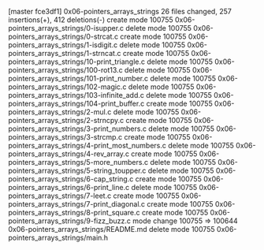 [master fce3df1] 0x06-pointers_arrays_strings
 26 files changed, 257 insertions(+), 412 deletions(-)
 create mode 100755 0x06-pointers_arrays_strings/0-isupper.c
 delete mode 100755 0x06-pointers_arrays_strings/0-strcat.c
 create mode 100755 0x06-pointers_arrays_strings/1-isdigit.c
 delete mode 100755 0x06-pointers_arrays_strings/1-strncat.c
 create mode 100755 0x06-pointers_arrays_strings/10-print_triangle.c
 delete mode 100755 0x06-pointers_arrays_strings/100-rot13.c
 delete mode 100755 0x06-pointers_arrays_strings/101-print_number.c
 delete mode 100755 0x06-pointers_arrays_strings/102-magic.c
 delete mode 100755 0x06-pointers_arrays_strings/103-infinite_add.c
 delete mode 100755 0x06-pointers_arrays_strings/104-print_buffer.c
 create mode 100755 0x06-pointers_arrays_strings/2-mul.c
 delete mode 100755 0x06-pointers_arrays_strings/2-strncpy.c
 create mode 100755 0x06-pointers_arrays_strings/3-print_numbers.c
 delete mode 100755 0x06-pointers_arrays_strings/3-strcmp.c
 create mode 100755 0x06-pointers_arrays_strings/4-print_most_numbers.c
 delete mode 100755 0x06-pointers_arrays_strings/4-rev_array.c
 create mode 100755 0x06-pointers_arrays_strings/5-more_numbers.c
 delete mode 100755 0x06-pointers_arrays_strings/5-string_toupper.c
 delete mode 100755 0x06-pointers_arrays_strings/6-cap_string.c
 create mode 100755 0x06-pointers_arrays_strings/6-print_line.c
 delete mode 100755 0x06-pointers_arrays_strings/7-leet.c
 create mode 100755 0x06-pointers_arrays_strings/7-print_diagonal.c
 create mode 100755 0x06-pointers_arrays_strings/8-print_square.c
 create mode 100755 0x06-pointers_arrays_strings/9-fizz_buzz.c
 mode change 100755 => 100644 0x06-pointers_arrays_strings/README.md
 delete mode 100755 0x06-pointers_arrays_strings/main.h
